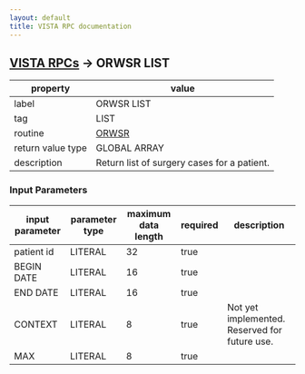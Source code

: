 ```yaml
---
layout: default
title: VISTA RPC documentation
---
```




## [VISTA RPCs](TableOfContent.md) &#8594; ORWSR LIST 

 property | value 
--- | --- 
 label | ORWSR LIST
 tag | LIST
 routine | [ORWSR](http://code.osehra.org/dox/Routine_ORWSR_source.html)
 return value type | GLOBAL ARRAY
 description | Return list of surgery cases for a patient.

### Input Parameters

| input parameter | parameter type | maximum data length | required | description | 
| --- | --- | --- | --- | --- | 
| patient id | LITERAL | 32 | true |  | 
| BEGIN DATE | LITERAL | 16 | true |  | 
| END DATE | LITERAL | 16 | true |  | 
| CONTEXT | LITERAL | 8 | true | Not yet implemented.  Reserved for future use. | 
| MAX | LITERAL | 8 | true |  | 